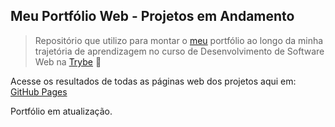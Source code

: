 ## Meu Portfólio Web - Projetos em Andamento
>Repositório que utilizo para montar o [meu](https://www.linkedin.com/in/l%C3%A9ia-ribeirot/) portfólio ao longo da minha trajetória de aprendizagem no curso de Desenvolvimento de Software Web na [Trybe](https://www.betrybe.com/) :rocket:

Acesse os resultados de todas as páginas web dos projetos aqui em:
[GitHub Pages](https://leiaribeirot.github.io)

Portfólio em atualização. 
